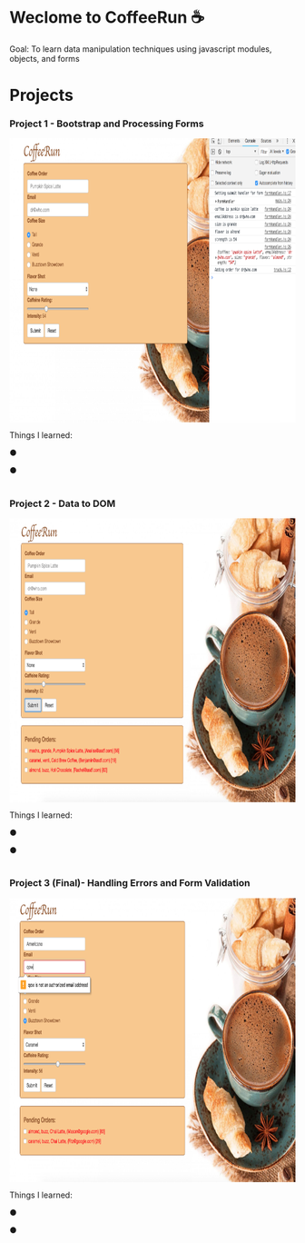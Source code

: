 # Weclome to CoffeeRun ☕️
Goal: To learn data manipulation techniques using javascript modules, objects, and forms 


# Projects

### Project 1 - Bootstrap and Processing Forms

<p align="center">
<img align="center" width="850" height="500" src="https://github.com/Rdbrennan/CoffeeRun/blob/master/img/Screen%20Shot%202018-09-19%20at%204.20.51%20PM.png">
  </p>

Things I learned:

  ● 
  
  ● 
  
#

### Project 2 - Data to DOM

<p align="center">
<img align="center" width="850" height="500" src="https://github.com/Rdbrennan/CoffeeRun/blob/master/img/Screen%20Shot%202018-09-19%20at%204.42.13%20PM.png">
  </p>
  
Things I learned:

  ● 
  
  ● 
  
#

### Project 3 (Final)- Handling Errors and Form Validation

<p align="center">
<img align="center" width="850" height="500" src="https://github.com/Rdbrennan/CoffeeRun/blob/master/img/Screen%20Shot%202018-09-19%20at%204.45.25%20PM.png">
  </p>
  
Things I learned:

  ● 
  
  ● 
 
